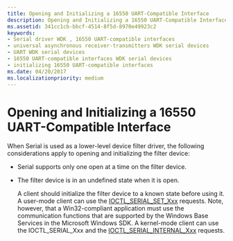 ```yaml
---
title: Opening and Initializing a 16550 UART-Compatible Interface
description: Opening and Initializing a 16550 UART-Compatible Interface
ms.assetid: 341cc1cb-bbcf-4514-8f5d-8970e49923c2
keywords:
- Serial driver WDK , 16550 UART-compatible interfaces
- universal asynchronous receiver-transmitters WDK serial devices
- UART WDK serial devices
- 16550 UART-compatible interfaces WDK serial devices
- initializing 16550 UART-compatible interfaces
ms.date: 04/20/2017
ms.localizationpriority: medium
---
```


# Opening and Initializing a 16550 UART-Compatible Interface





When Serial is used as a lower-level device filter driver, the following considerations apply to opening and initializing the filter device:

-   Serial supports only one open at a time on the filter device.

-   The filter device is in an undefined state when it is open.

    A client should initialize the filter device to a known state before using it. A user-mode client can use the [IOCTL\_SERIAL\_SET\_Xxx](https://msdn.microsoft.com/library/windows/hardware/ff547466) requests. Note, however, that a Win32-compliant application must use the communication functions that are supported by the Windows Base Services in the Microsoft Windows SDK. A kernel-mode client can use the IOCTL\_SERIAL\_Xxx and the [IOCTL\_SERIAL\_INTERNAL\_Xxx](https://msdn.microsoft.com/library/windows/hardware/ff547480) requests.

 

 




